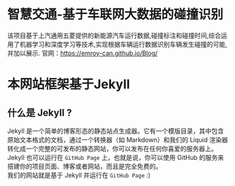 # 智慧交通-基于车联网大数据的碰撞识别
该项目基于上汽通用五菱提供的新能源汽车运行数据,碰撞标注和碰撞时间,综合运用了机器学习和深度学习等技术,实现根据车辆运行数据识别车辆发生碰撞的可能,并加以展示.
官网：https://emroy-can.github.io/Blog/

# 本网站框架基于Jekyll
## 什么是 Jekyll ? 
Jekyll 是一个简单的博客形态的静态站点生成器。它有一个模版目录，其中包含原始文本格式的文档，通过一个转换器（如 Markdown）和我们的 Liquid 渲染器转化成一个完整的可发布的静态网站，你可以发布在任何你喜爱的服务器上。Jekyll 也可以运行在 `GitHub Page` 上，也就是说，你可以使用 GitHub 的服务来搭建你的项目页面、博客或者网站，而且是完全免费的。  
我们的网站就是基于 Jekyll 并运行在 `GitHub Page` :) 
